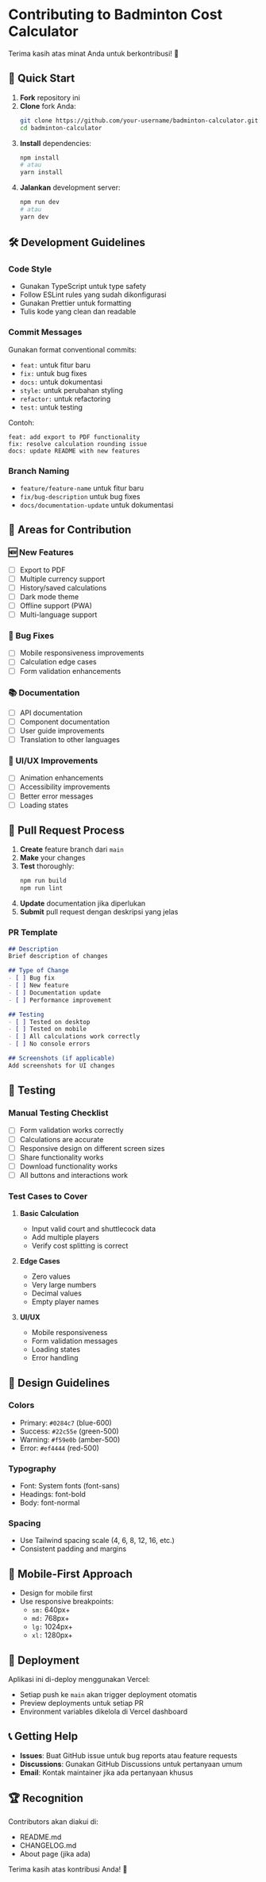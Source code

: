 # Contributing to Badminton Cost Calculator

Terima kasih atas minat Anda untuk berkontribusi! 🏸

## 🚀 Quick Start

1. **Fork** repository ini
2. **Clone** fork Anda:
   ```bash
   git clone https://github.com/your-username/badminton-calculator.git
   cd badminton-calculator
   ```
3. **Install** dependencies:
   ```bash
   npm install
   # atau
   yarn install
   ```
4. **Jalankan** development server:
   ```bash
   npm run dev
   # atau
   yarn dev
   ```

## 🛠️ Development Guidelines

### Code Style
- Gunakan TypeScript untuk type safety
- Follow ESLint rules yang sudah dikonfigurasi
- Gunakan Prettier untuk formatting
- Tulis kode yang clean dan readable

### Commit Messages
Gunakan format conventional commits:
- `feat:` untuk fitur baru
- `fix:` untuk bug fixes
- `docs:` untuk dokumentasi
- `style:` untuk perubahan styling
- `refactor:` untuk refactoring
- `test:` untuk testing

Contoh:
```
feat: add export to PDF functionality
fix: resolve calculation rounding issue
docs: update README with new features
```

### Branch Naming
- `feature/feature-name` untuk fitur baru
- `fix/bug-description` untuk bug fixes
- `docs/documentation-update` untuk dokumentasi

## 🎯 Areas for Contribution

### 🆕 New Features
- [ ] Export to PDF
- [ ] Multiple currency support
- [ ] History/saved calculations
- [ ] Dark mode theme
- [ ] Offline support (PWA)
- [ ] Multi-language support

### 🐛 Bug Fixes
- [ ] Mobile responsiveness improvements
- [ ] Calculation edge cases
- [ ] Form validation enhancements

### 📚 Documentation
- [ ] API documentation
- [ ] Component documentation
- [ ] User guide improvements
- [ ] Translation to other languages

### 🎨 UI/UX Improvements
- [ ] Animation enhancements
- [ ] Accessibility improvements
- [ ] Better error messages
- [ ] Loading states

## 📝 Pull Request Process

1. **Create** feature branch dari `main`
2. **Make** your changes
3. **Test** thoroughly:
   ```bash
   npm run build
   npm run lint
   ```
4. **Update** documentation jika diperlukan
5. **Submit** pull request dengan deskripsi yang jelas

### PR Template
```markdown
## Description
Brief description of changes

## Type of Change
- [ ] Bug fix
- [ ] New feature
- [ ] Documentation update
- [ ] Performance improvement

## Testing
- [ ] Tested on desktop
- [ ] Tested on mobile
- [ ] All calculations work correctly
- [ ] No console errors

## Screenshots (if applicable)
Add screenshots for UI changes
```

## 🧪 Testing

### Manual Testing Checklist
- [ ] Form validation works correctly
- [ ] Calculations are accurate
- [ ] Responsive design on different screen sizes
- [ ] Share functionality works
- [ ] Download functionality works
- [ ] All buttons and interactions work

### Test Cases to Cover
1. **Basic Calculation**
   - Input valid court and shuttlecock data
   - Add multiple players
   - Verify cost splitting is correct

2. **Edge Cases**
   - Zero values
   - Very large numbers
   - Decimal values
   - Empty player names

3. **UI/UX**
   - Mobile responsiveness
   - Form validation messages
   - Loading states
   - Error handling

## 🎨 Design Guidelines

### Colors
- Primary: `#0284c7` (blue-600)
- Success: `#22c55e` (green-500)
- Warning: `#f59e0b` (amber-500)
- Error: `#ef4444` (red-500)

### Typography
- Font: System fonts (font-sans)
- Headings: font-bold
- Body: font-normal

### Spacing
- Use Tailwind spacing scale (4, 6, 8, 12, 16, etc.)
- Consistent padding and margins

## 📱 Mobile-First Approach

- Design for mobile first
- Use responsive breakpoints:
  - `sm:` 640px+
  - `md:` 768px+
  - `lg:` 1024px+
  - `xl:` 1280px+

## 🚀 Deployment

Aplikasi ini di-deploy menggunakan Vercel:
- Setiap push ke `main` akan trigger deployment otomatis
- Preview deployments untuk setiap PR
- Environment variables dikelola di Vercel dashboard

## 📞 Getting Help

- **Issues**: Buat GitHub issue untuk bug reports atau feature requests
- **Discussions**: Gunakan GitHub Discussions untuk pertanyaan umum
- **Email**: Kontak maintainer jika ada pertanyaan khusus

## 🏆 Recognition

Contributors akan diakui di:
- README.md
- CHANGELOG.md
- About page (jika ada)

Terima kasih atas kontribusi Anda! 🙏
